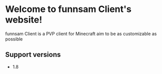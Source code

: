 # Welcome to funnsam Client's website!

funnsam Client is a PVP client for Minecraft aim to be as customizable as possible

## Support versions
- 1.8
